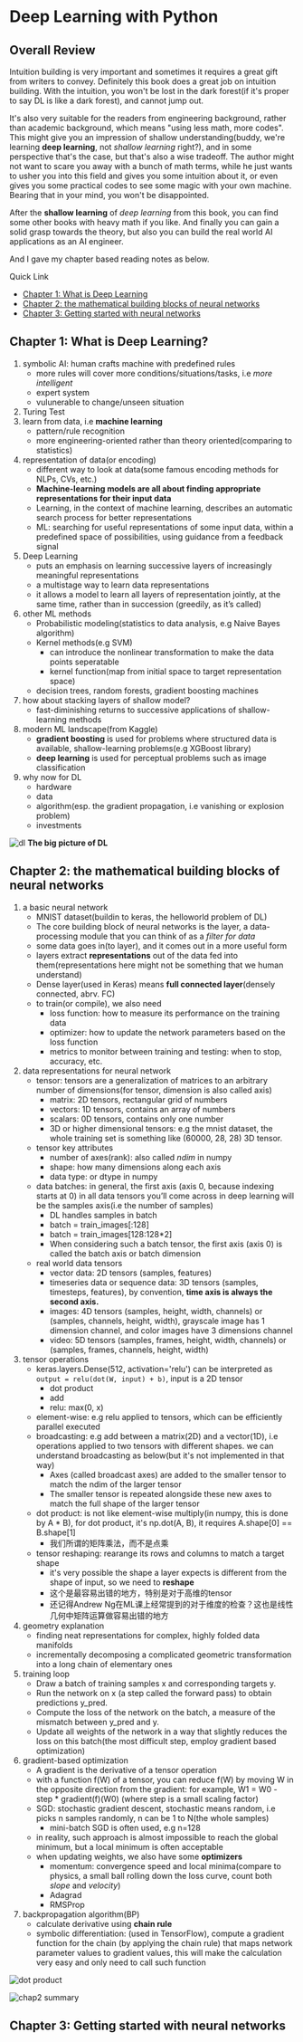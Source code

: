 # Deep Learning with Python

## Overall Review

Intuition building is very important and sometimes it requires a great gift from writers to convey.
Definitely this book does a great job on intuition building. With the intuition, you won't be lost in
the dark forest(if it's proper to say DL is like a dark forest), and cannot jump out.

It's also very suitable for the readers from engineering background, rather than academic background, which
means "using less math, more codes". This might give you an impression of shallow understanding(buddy, we're learning **deep learning**, not
*shallow learning* right?), and in some perspective that's the case, but that's also a wise tradeoff. The author
might not want to scare you away with a bunch of math terms, while he just wants to usher you into this field and
gives you some intuition about it, or even gives you some practical codes to see some magic with your own machine. Bearing that in your
mind, you won't be disappointed.

After the **shallow learning** of *deep learning* from this book, you can find some other books with heavy math if you like. And finally you
can gain a solid grasp towards the theory, but also you can build the real world AI applications as an AI engineer.

And I gave my chapter based reading notes as below.

Quick Link

* [Chapter 1: What is Deep Learning](https://github.com/towerjoo/myML/blob/master/reviews/dl-with-python.md#chapter-1-what-is-deep-learning)
* [Chapter 2: the mathematical building blocks of neural networks](https://github.com/towerjoo/myML/blob/master/reviews/dl-with-python.md#chapter-2-the-mathematical-building-blocks-of-neural-networks)
* [Chapter 3: Getting started with neural networks](https://github.com/towerjoo/myML/blob/master/reviews/dl-with-python.md#chapter-3-getting-started-with-neural-networks)

## Chapter 1: What is Deep Learning?

1. symbolic AI: human crafts machine with predefined rules
	* more rules will cover more conditions/situations/tasks, i.e *more intelligent*
	* expert system
	* vulunerable to change/unseen situation
2. Turing Test
3. learn from data, i.e **machine learning**
	* pattern/rule recognition
	* more engineering-oriented rather than theory oriented(comparing to statistics)
4. representation of data(or encoding)
	* different way to look at data(some famous encoding methods for NLPs, CVs, etc.)
	* **Machine-learning models are all about finding appropriate representations for their input data**
	* Learning, in the context of machine learning, describes an automatic search process for better representations
	* ML: searching for useful representations of some input data, within a predefined space of possibilities, using guidance from a feedback signal
5. Deep Learning
	* puts an emphasis on learning successive layers of increasingly meaningful representations
	* a multistage way to learn data representations
	* it allows a model to learn all layers of representation jointly, at the same time, rather than in succession (greedily, as it’s called)
6. other ML methods
	* Probabilistic modeling(statistics to data analysis, e.g Naive Bayes algorithm)
	* Kernel methods(e.g SVM)
		- can introduce the nonlinear transformation to make the data points seperatable
		- kernel function(map from initial space to target representation space)
	* decision trees, random forests, gradient boosting machines
7. how about stacking layers of shallow model?
	* fast-diminishing returns to successive applications of shallow-learning methods
8. modern ML landscape(from Kaggle)
	* **gradient boosting** is used for problems where structured data is available, shallow-learning problems(e.g XGBoost library)
	* **deep learning** is used for perceptual problems such as image classification
9. why now for DL
	* hardware
	* data
	* algorithm(esp. the gradient propagation, i.e vanishing or explosion problem)
	* investments
	
![dl](/images/dl-arch.png)
**The big picture of DL**

## Chapter 2: the mathematical building blocks of neural networks

1. a basic neural network
	* MNIST dataset(buildin to keras, the helloworld problem of DL)
	* The core building block of neural networks is the layer, a data-processing module that you can think of as a *filter for data*
	* some data goes in(to layer), and it comes out in a more useful form
	* layers extract **representations** out of the data fed into them(representations here might not be something that we human understand)
	* Dense layer(used in Keras) means **full connected layer**(densely connected, abrv. FC)
	* to train(or compile), we also need
		- loss function: how to measure its performance on the training data
		- optimizer: how to update the network parameters based on the loss function
		- metrics to monitor between training and testing: when to stop, accuracy, etc.
2. data representations for neural network
	* tensor: tensors are a generalization of matrices to an arbitrary number of dimensions(for tensor, dimension is also called axis)
		- matrix: 2D tensors, rectangular grid of numbers
		- vectors: 1D tensors, contains an array of numbers
		- scalars: 0D tensors, contains only one number
		- 3D or higher dimensional tensors: e.g the mnist dataset, the whole training set is something like (60000, 28, 28) 3D tensor.
	* tensor key attributes
		- number of axes(rank): also called *ndim* in numpy
		- shape: how many dimensions along each axis
		- data type: or dtype in numpy
	* data batches: in general, the first axis (axis 0, because indexing starts at 0) in all data tensors you’ll come across in deep learning will be the samples axis(i.e the number of samples)
		- DL handles samples in batch
		- batch = train_images[:128]
		- batch = train_images[128:128*2]
		- When considering such a batch tensor, the first axis (axis 0) is called the batch axis or batch dimension
	* real world data tensors
		- vector data: 2D tensors (samples, features)
		- timeseries data or sequence data: 3D tensors (samples, timesteps, features), by convention, **time axis is always the second axis.**
		- images: 4D tensors (samples, height, width, channels) or (samples, channels, height, width), grayscale image has 1 dimension channel, and color images have 3 dimensions channel
		- video: 5D tensors (samples, frames, height, width, channels) or (samples, frames, channels, height, width)
3. tensor operations
	* keras.layers.Dense(512, activation='relu') can be interpreted as `output = relu(dot(W, input) + b)`, input is a 2D tensor 
		- dot product
		- add
		- relu: max(0, x)
	* element-wise: e.g relu applied to tensors, which can be efficiently parallel executed
	* broadcasting: e.g add between a matrix(2D) and a vector(1D), i.e operations applied to two tensors with different shapes. we can understand broadcasting as below(but it's not implemented in that way)
		- Axes (called broadcast axes) are added to the smaller tensor to match the ndim of the larger tensor
		- The smaller tensor is repeated alongside these new axes to match the full shape of the larger tensor
	* dot product: is not like element-wise multiply(in numpy, this is done by A * B), for dot product, it's np.dot(A, B), it requires A.shape[0] == B.shape[1]
		- 我们所谓的矩阵乘法，而不是点乘
	* tensor reshaping: rearange its rows and columns to match a target shape
		- it's very possible the shape a layer expects is different from the shape of input, so we need to **reshape**
		- 这个是最容易出错的地方，特别是对于高维的tensor
		- 还记得Andrew Ng在ML课上经常提到的对于维度的检查？这也是线性几何中矩阵运算做容易出错的地方
4. geometry explanation
	* finding neat representations for complex, highly folded data manifolds
	* incrementally decomposing a complicated geometric transformation into a long chain of elementary ones
5. training loop
	* Draw a batch of training samples x and corresponding targets y.
	* Run the network on x (a step called the forward pass) to obtain predictions y_pred.
	* Compute the loss of the network on the batch, a measure of the mismatch between y_pred and y.
	* Update all weights of the network in a way that slightly reduces the loss on this batch(the most difficult step, employ gradient based optimization)
6. gradient-based optimization
	* A gradient is the derivative of a tensor operation
	* with a function f(W) of a tensor, you can reduce f(W) by moving W in the opposite direction from the gradient: for example, W1 = W0 - step * gradient(f)(W0) (where step is a small scaling factor)
	* SGD: stochastic gradient descent, stochastic means random, i.e picks n samples randomly, n can be 1 to N(the whole samples)
		- mini-batch SGD is often used, e.g n=128
	* in reality, such approach is almost impossible to reach the global minimum, but a local minimum is often acceptable
	* when updating weights, we also have some **optimizers**
		- momentum: convergence speed and local minima(compare to physics, a small ball rolling down the loss curve, count both *slope* and *velocity*)
		- Adagrad
		- RMSProp
7. backpropagation algorithm(BP)
	- calculate derivative using **chain rule**
	- symbolic differentiation: (used in TensorFlow), compute a gradient function for the chain (by applying the chain rule) that maps network parameter values to gradient values, this will make the calculation very easy and only need to call such function


![dot product](/images/dot-product.png)


![chap2 summary](/images/chap2-summary.png)

## Chapter 3: Getting started with neural networks
